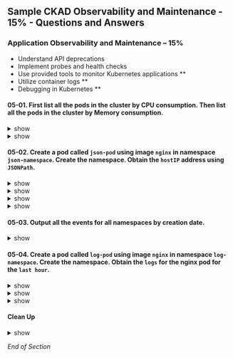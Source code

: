 ## Sample CKAD Observability and Maintenance - 15% - Questions and Answers

### Application Observability and Maintenance – 15%
* Understand API deprecations
* Implement probes and health checks
* Use provided tools to monitor Kubernetes applications **
* Utilize container logs **
* Debugging in Kubernetes **

#### 05-01. First list all the pods in the cluster by CPU consumption. Then list all the pods in the cluster by Memory consumption.

<details><summary>show</summary>
<p>

```bash
clear
# Requires metrics server to be installed and working
# Similar to Linux top command but for pods
kubectl top pods -A --sort-by=cpu | more
```

Output:
```bash
NAMESPACE                 NAME                                                    CPU(cores)   MEMORY(bytes)
default                   falco-pxf8g                                             51m          55Mi
ns-loki                   loki-release-prometheus-server-6d4f4df478-9z2f8         38m          356Mi
ns-demo                   adservice-68444cb46c-jvc86                              23m          202Mi
ns-loki                   loki-release-promtail-prvvn                             13m          34Mi
ns-demo                   recommendationservice-b4cf8f489-xwv49                   13m          69Mi
...
```

</p>
</details>

<details><summary>show</summary>
<p>

```bash
clear
# Requires metrics server to be installed and working
# Similar to Linux top command but for pods
kubectl top pods -A --sort-by=memory | more
```

Output:
```bash
NAMESPACE                 NAME                                                    CPU(cores)   MEMORY(bytes)
ns-loki                   loki-release-prometheus-server-6d4f4df478-9z2f8         11m          356Mi
ns-demo                   adservice-68444cb46c-jvc86                              20m          202Mi
kube-system               cilium-gcnbl                                            6m           165Mi
kube-system               cilium-htrth                                            18m          163Mi
kube-system               cilium-8h6vd                                            5m           162Mi
kube-system               cilium-ml27n                                            11m          161Mi
...
```

</p>
</details>

#### 05-02. Create a pod called `json-pod` using image `nginx` in namespace `json-namespace`. Create the namespace. Obtain the `hostIP` address using `JSONPath`.

<details><summary>show</summary>
<p>

```bash
clear
kubectl create namespace json-namespace
kubectl run json-pod --image=nginx -n json-namespace
kubectl config set-context --current --namespace=json-namespace
kubectl get all
```

</p>
</details>

<details><summary>show</summary>
<p>

The first verbose method to obtain the JSONPath.

```bash
kubectl get pod json-pod -o json | more
```

Output:
```bash

{
    "apiVersion": "v1",
    "kind": "Pod",
    "metadata": {
        "creationTimestamp": "2021-09-11T07:39:32Z",
        "labels": {
            "run": "json-pod"
        },
        "name": "json-pod",
        "namespace": "json-namespace",
        "resourceVersion": "8441827",
        "uid": "f2e7c606-aeb5-4036-b542-33b573f41008"
    },
    "spec": {
        "containers": [
            {
                "image": "nginx",
                "imagePullPolicy": "Always",
                "name": "json-pod",
                "resources": {},
                "terminationMessagePath": "/dev/termination-log",
                "terminationMessagePolicy": "File",
                "volumeMounts": [
                    {
                        "mountPath": "/var/run/secrets/kubernetes.io/serviceaccount",
                        "name": "kube-api-access-j27qd",
                        "readOnly": true
                    }
                ]
            }
        ],
        "dnsPolicy": "ClusterFirst",
        "enableServiceLinks": true,
        "nodeName": "digital-ocean-pool-80e4x",
        "preemptionPolicy": "PreemptLowerPriority",
        "priority": 0,
        "restartPolicy": "Always",
        "schedulerName": "default-scheduler",
        "securityContext": {},
        "serviceAccount": "default",
        "serviceAccountName": "default",
        "terminationGracePeriodSeconds": 30,
        "tolerations": [
            {
                "effect": "NoExecute",
                "key": "node.kubernetes.io/not-ready",
                "operator": "Exists",
                "tolerationSeconds": 300
            },
            {
                "effect": "NoExecute",
                "key": "node.kubernetes.io/unreachable",
                "operator": "Exists",
                "tolerationSeconds": 300
            }
        ],
        "volumes": [
            {
                "name": "kube-api-access-j27qd",
                "projected": {
                    "defaultMode": 420,
                    "sources": [
                        {
                            "serviceAccountToken": {
                                "expirationSeconds": 3607,
                                "path": "token"
                            }
                        },
                        {
                            "configMap": {
                                "items": [
                                    {
                                        "key": "ca.crt",
                                        "path": "ca.crt"
                                    }
                                ],
                                "name": "kube-root-ca.crt"
                            }
                        },
                        {
                            "downwardAPI": {
                                "items": [
                                    {
                                        "fieldRef": {
                                            "apiVersion": "v1",
                                            "fieldPath": "metadata.namespace"
                                        },
                                        "path": "namespace"
                                    }
                                ]
                            }
                        }
                    ]
                }
            }
        ]
    },
    "status": {
        "conditions": [
            {
                "lastProbeTime": null,
                "lastTransitionTime": "2021-09-11T07:39:32Z",
                "status": "True",
                "type": "Initialized"
            },
            {
                "lastProbeTime": null,
                "lastTransitionTime": "2021-09-11T07:39:43Z",
                "status": "True",
                "type": "Ready"
            },
            {
                "lastProbeTime": null,
                "lastTransitionTime": "2021-09-11T07:39:43Z",
                "status": "True",
                "type": "ContainersReady"
            },
            {
                "lastProbeTime": null,
                "lastTransitionTime": "2021-09-11T07:39:32Z",
                "status": "True",
                "type": "PodScheduled"
            }
        ],
        "containerStatuses": [
            {
                "containerID": "containerd://3bb7b9561dc70787bb765165e7ed58be1b4837554be4b0b35ea5967fc86c1c35",
                "image": "docker.io/library/nginx:latest",
                "imageID": "docker.io/library/nginx@sha256:853b221d3341add7aaadf5f81dd088ea943ab9c918766e295321294b035f3f3e",
                "lastState": {},
                "name": "json-pod",
                "ready": true,
                "restartCount": 0,
                "started": true,
                "state": {
                    "running": {
                        "startedAt": "2021-09-11T07:39:42Z"
                    }
                }
            }
        ],
        "hostIP": "10.130.0.5",             # This is what we are looking for
        "phase": "Running",
        "podIP": "10.244.2.198",
        "podIPs": [
            {
                "ip": "10.244.2.198"
            }
        ],
        "qosClass": "BestEffort",
        "startTime": "2021-09-11T07:39:32Z"
    }
}
```

```bash
# Reduced output to walk back to JSON root:
    "status": {                          ## First element: .status
        "conditions": [
            {
                "lastProbeTime": null,
                "lastTransitionTime": "2021-09-11T07:39:32Z",
                "status": "True",
                "type": "Initialized"
            },
...
        "hostIP": "10.130.0.5",         ## Second Element: .status.hostIP 
        "phase": "Running",
        "podIP": "10.244.2.198",

# So the JSON path is .status.hostIP
```

</p>
</details>

<details><summary>show</summary>
<p>

There is a second and in my opinion a cleaner method to get the JSONPath.

```bash
clear
# Another way to get the JSONPath
kubectl explain pod.status | more
# kubectl explain pod.status --recursive
```

Output:
```bash
KIND:     Pod
VERSION:  v1

RESOURCE: status <Object>            ## First element: .status

DESCRIPTION:
     Most recently observed status of the pod. This data may not be up to date.
     Populated by the system. Read-only. More info:
     https://git.k8s.io/community/contributors/devel/sig-architecture/api-conventions.md#spec-and-status

     PodStatus represents information about the status of a pod. Status may
     trail the actual state of a system, especially if the node that hosts the
     pod cannot contact the control plane.

FIELDS:
   conditions   <[]Object>
     Current service state of pod. More info:
     https://kubernetes.io/docs/concepts/workloads/pods/pod-lifecycle#pod-conditions

   containerStatuses    <[]Object>
     The list has one entry per container in the manifest. Each entry is
     currently the output of `docker inspect`. More info:
     https://kubernetes.io/docs/concepts/workloads/pods/pod-lifecycle#pod-and-container-status

   ephemeralContainerStatuses   <[]Object>
     Status for any ephemeral containers that have run in this pod. This field
     is alpha-level and is only populated by servers that enable the
     EphemeralContainers feature.

   hostIP       <string>               ## Second element: .status.hostIP
     IP address of the host to which the pod is assigned. Empty if not yet
     scheduled.
```

</p>
</details>

<details><summary>show</summary>
<p>

Using either method to obtain the JSONPath constuct the search query to hostIP.

kubernetes.io:[JSONPath Support](https://kubernetes.io/docs/reference/kubectl/jsonpath/)
```bash
kubectl get pod json-pod -o jsonpath={.status.hostIP}    
```

</p>
</details>

#### 05-03. Output all the events for all namespaces by creation date.

<details><summary>show</summary>
<p>

kubernetes.io: [Viewing, finding resources](https://kubernetes.io/docs/reference/kubectl/cheatsheet/#viewing-finding-resources)

```bash
clear
kubectl get events -A --sort-by=.metadata.creationTimestamp
```

</p>
</details>

#### 05-04. Create a pod called `log-pod` using image `nginx` in namespace `log-namespace`. Create the namespace. Obtain the `logs` for the nginx pod for the `last hour`.

<details><summary>show</summary>
<p>

```bash
clear
kubectl create namespace log-namespace
kubectl run log-pod --image=nginx -n log-namespace
kubectl config set-context --current --namespace=log-namespace
kubectl get all
```

</p>
</details>

<details><summary>show</summary>
<p>

```bash
clear
kubectl logs -h | more
```

Output:
```bash
Examples:
  # Return snapshot logs from pod nginx with only one container
  kubectl logs nginx

  # Return snapshot logs from pod nginx with multi containers
  kubectl logs nginx --all-containers=true

  # Return snapshot logs from all containers in pods defined by label app=nginx
  kubectl logs -l app=nginx --all-containers=true

  # Return snapshot of previous terminated ruby container logs from pod web-1
  kubectl logs -p -c ruby web-1

  # Begin streaming the logs of the ruby container in pod web-1
  kubectl logs -f -c ruby web-1

  # Begin streaming the logs from all containers in pods defined by label app=nginx
  kubectl logs -f -l app=nginx --all-containers=true

  # Display only the most recent 20 lines of output in pod nginx
  kubectl logs --tail=20 nginx

  # Show all logs from pod nginx written in the last hour
  kubectl logs --since=1h nginx

  # Show logs from a kubelet with an expired serving certificate
  kubectl logs --insecure-skip-tls-verify-backend nginx

  # Return snapshot logs from first container of a job named hello
  kubectl logs job/hello

  # Return snapshot logs from container nginx-1 of a deployment named nginx
  kubectl logs deployment/nginx -c nginx-1
```

</p>
</details>

<details><summary>show</summary>
<p>

```bash
clear
# Straight forward match in the examples
kubectl logs --since=1h log-pod
```

</p>
</details>

#### Clean Up 

<details><summary>show</summary>
<p>

```bash
kubectl delete ns json-namespace --force
kubectl delete ns log-namespace --force
```

</p>
</details>

*End of Section*